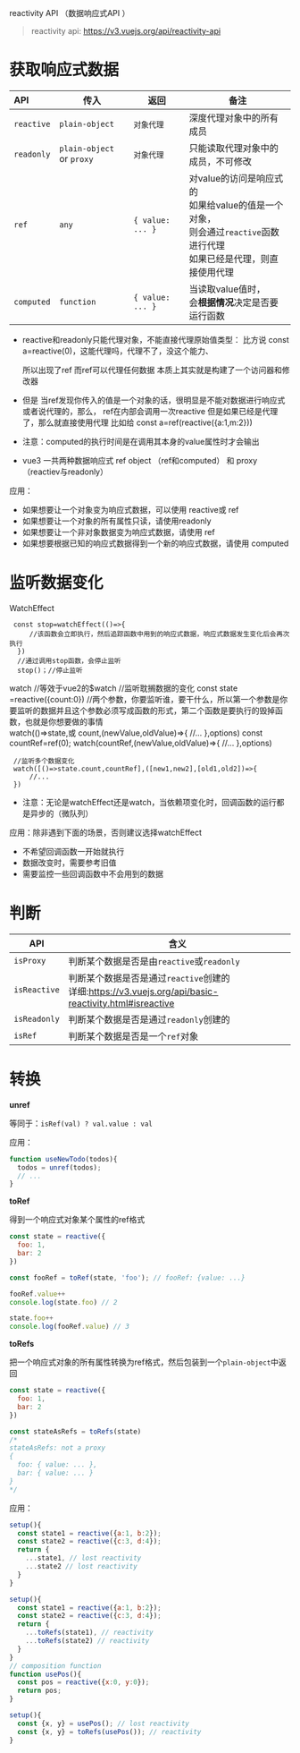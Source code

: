 reactivity  API （数据响应式API ）


> reactivity api: https://v3.vuejs.org/api/reactivity-api

# 获取响应式数据

| API        | 传入                      | 返回             | 备注                                                         |
| :--------- | ------------------------- | ---------------- | ------------------------------------------------------------ |
| `reactive` | `plain-object`            | `对象代理`       | 深度代理对象中的所有成员                                     |
| `readonly` | `plain-object` or `proxy` | `对象代理`       | 只能读取代理对象中的成员，不可修改                           |
| `ref`      | `any`                     | `{ value: ... }` | 对value的访问是响应式的<br />如果给value的值是一个对象，<br />则会通过`reactive`函数进行代理<br />如果已经是代理，则直接使用代理 |
| `computed` | `function`                | `{ value: ... }` | 当读取value值时，<br />会**根据情况**决定是否要运行函数      |


* reactive和readonly只能代理对象，不能直接代理原始值类型：
   比方说 const a=reactive(0)，这能代理吗，代理不了，没这个能力、

   所以出现了ref  而ref可以代理任何数据  本质上其实就是构建了一个访问器和修改器
* 但是 当ref发现你传入的值是一个对象的话，很明显是不能对数据进行响应式或者说代理的，那么， ref在内部会调用一次reactive 但是如果已经是代理了，那么就直接使用代理  比如给 const a=ref(reactive({a:1,m:2}))

* 注意：computed的执行时间是在调用其本身的value属性时才会输出
* vue3 一共两种数据响应式  ref object （ref和computed）  和  proxy（reactiev与readonly）

应用：
  * 如果想要让一个对象变为响应式数据，可以使用 reactive或 ref
  * 如果想要让一个对象的所有属性只读，请使用readonly
  * 如果想要让一个非对象数据变为响应式数据，请使用 ref
  * 如果想要根据已知的响应式数据得到一个新的响应式数据，请使用 computed

 #  监听数据变化

WatchEffect

     const stop=watchEffect(()=>{
         //该函数会立即执行，然后追踪函数中用到的响应式数据，响应式数据发生变化后会再次执行
      })
      //通过调用stop函数，会停止监听
      stop()；//停止监听

watch
      //等效于vue2的$watch
      //监听耽搁数据的变化
      const state =reactive({count:0})
      //两个参数，你要监听谁，要干什么，所以第一个参数是你要监听的数据并且这个参数必须写成函数的形式，第二个函数是要执行的毁掉函数，也就是你想要做的事情  
      watch(()=>state,或 count,(newValue,oldValue)=>{
          //...
      },options)
      const countRef=ref(0);
      watch(countRef,(newValue,oldValue)=>{
          //...
      },options)

     //监听多个数据变化
     watch([()=>state.count,countRef],([new1,new2],[old1,old2])=>{
         //...
     })

* 注意：无论是watchEffect还是watch，当依赖项变化时，回调函数的运行都是异步的（微队列）

应用：除非遇到下面的场景，否则建议选择watchEffect

* 不希望回调函数一开始就执行
* 数据改变时，需要参考旧值
* 需要监控一些回调函数中不会用到的数据



# 判断

| API          | 含义                                                         |
| ------------ | ------------------------------------------------------------ |
| `isProxy`    | 判断某个数据是否是由`reactive`或`readonly`                   |
| `isReactive` | 判断某个数据是否是通过`reactive`创建的<br />详细:https://v3.vuejs.org/api/basic-reactivity.html#isreactive |
| `isReadonly` | 判断某个数据是否是通过`readonly`创建的                       |
| `isRef`      | 判断某个数据是否是一个`ref`对象                              |

# 转换

**unref**

等同于：`isRef(val) ? val.value : val`

应用：

```js
function useNewTodo(todos){
  todos = unref(todos);
  // ...
}
```



**toRef**

得到一个响应式对象某个属性的ref格式

```js
const state = reactive({
  foo: 1,
  bar: 2
})

const fooRef = toRef(state, 'foo'); // fooRef: {value: ...}

fooRef.value++
console.log(state.foo) // 2

state.foo++
console.log(fooRef.value) // 3
```

**toRefs**

把一个响应式对象的所有属性转换为ref格式，然后包装到一个`plain-object`中返回

```js
const state = reactive({
  foo: 1,
  bar: 2
})

const stateAsRefs = toRefs(state)
/*
stateAsRefs: not a proxy
{
  foo: { value: ... },
  bar: { value: ... }
}
*/
```

应用：

```js
setup(){
  const state1 = reactive({a:1, b:2});
  const state2 = reactive({c:3, d:4});
  return {
    ...state1, // lost reactivity
    ...state2 // lost reactivity
  }
}

setup(){
  const state1 = reactive({a:1, b:2});
  const state2 = reactive({c:3, d:4});
  return {
    ...toRefs(state1), // reactivity
    ...toRefs(state2) // reactivity
  }
}
// composition function
function usePos(){
  const pos = reactive({x:0, y:0});
  return pos;
}

setup(){
  const {x, y} = usePos(); // lost reactivity
  const {x, y} = toRefs(usePos()); // reactivity
}
```